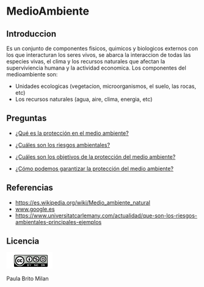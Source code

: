# MedioAmbiente
## Introduccion
Es un conjunto de componentes fisicos, quimicos y biologicos externos con los que interacturan los seres vivos, se abarca la interaccion de todas las especies vivas, el clima y los recursos naturales que afectan la superviviencia humana y la actividad economica. Los componentes del medioambiente son:
- Unidades ecologicas (vegetacion, microorganismos, el suelo, las rocas, etc)
- Los recursos naturales (agua, aire, clima, energia, etc)
## Preguntas
- [¿Qué es la protección en el medio ambiente?](pregunta1.md)

- [¿Cuáles son los riesgos ambientales?](pregunta2.md)

- [¿Cuáles son los objetivos de la protección del medio ambiente?](pregunta3.md)

- [¿Cómo podemos garantizar la protección del medio ambiente?](pregunta4.md)
## Referencias
   - https://es.wikipedia.org/wiki/Medio_ambiente_natural
   - www.google.es
   - https://www.universitatcarlemany.com/actualidad/que-son-los-riesgos-ambientales-principales-ejemplos
## Licencia
![image](licencia.PNG)

Paula Brito Milan
